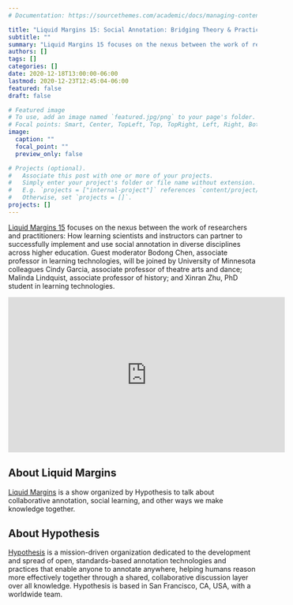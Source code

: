 ```yaml
---
# Documentation: https://sourcethemes.com/academic/docs/managing-content/

title: "Liquid Margins 15: Social Annotation: Bridging Theory & Practice"
subtitle: ""
summary: "Liquid Margins 15 focuses on the nexus between the work of researchers and practitioners: How learning scientists and instructors can partner to successfully implement and use social annotation in diverse disciplines across higher education. Guest moderator Bodong Chen, associate professor in learning technologies, will be joined by University of Minnesota colleagues Cindy Garcia, associate professor of theatre arts and dance; Malinda Lindquist, associate professor of history; and Xinran Zhu, PhD student in learning technologies."
authors: []
tags: []
categories: []
date: 2020-12-18T13:00:00-06:00
lastmod: 2020-12-23T12:45:04-06:00
featured: false
draft: false

# Featured image
# To use, add an image named `featured.jpg/png` to your page's folder.
# Focal points: Smart, Center, TopLeft, Top, TopRight, Left, Right, BottomLeft, Bottom, BottomRight.
image:
  caption: ""
  focal_point: ""
  preview_only: false

# Projects (optional).
#   Associate this post with one or more of your projects.
#   Simply enter your project's folder or file name without extension.
#   E.g. `projects = ["internal-project"]` references `content/project/deep-learning/index.md`.
#   Otherwise, set `projects = []`.
projects: []
---
```


[Liquid Margins 15](https://web.hypothes.is/event/lm015/) focuses on the nexus between the work of researchers and practitioners: How learning scientists and instructors can partner to successfully implement and use social annotation in diverse disciplines across higher education. Guest moderator Bodong Chen, associate professor in learning technologies, will be joined by University of Minnesota colleagues Cindy Garcia, associate professor of theatre arts and dance; Malinda Lindquist, associate professor of history; and Xinran Zhu, PhD student in learning technologies.

<iframe width="560" height="315" src="https://www.youtube.com/embed/ut25Dm4eNhk" frameborder="0" allow="accelerometer; autoplay; clipboard-write; encrypted-media; gyroscope; picture-in-picture" allowfullscreen></iframe>

## About Liquid Margins

[Liquid Margins](https://web.hypothes.is/liquid-margins/) is a show organized by Hypothesis to talk about collaborative annotation, social learning, and other ways we make knowledge together.

## About Hypothesis

[Hypothesis](https://web.hypothes.is/) is a mission-driven organization dedicated to the development and spread of open, standards-based annotation technologies and practices that enable anyone to annotate anywhere, helping humans reason more effectively together through a shared, collaborative discussion layer over all knowledge. Hypothesis is based in San Francisco, CA, USA, with a worldwide team.
